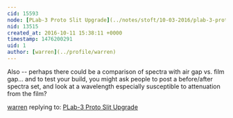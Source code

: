 ```yaml
---
cid: 15593
node: [PLab-3 Proto Slit Upgrade](../notes/stoft/10-03-2016/plab-3-proto-slit-upgrade)
nid: 13515
created_at: 2016-10-11 15:38:11 +0000
timestamp: 1476200291
uid: 1
author: [warren](../profile/warren)
---
```


Also -- perhaps there could be a comparison of spectra with air gap vs. film gap... and to test your build, you might ask people to post a before/after spectra set, and look at a wavelength especially susceptible to attenuation from the film?

[warren](../profile/warren) replying to: [PLab-3 Proto Slit Upgrade](../notes/stoft/10-03-2016/plab-3-proto-slit-upgrade)


